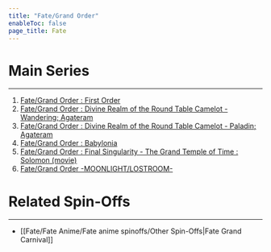 ```yaml
---
title: "Fate/Grand Order"
enableToc: false
page_title: Fate
---
```

# Main Series
***
1. <a href="https://anilist.co/anime/97815/FateGrand-Order-First-Order/" target="_blank" rel="noopener"><span>Fate/Grand Order : First Order</span> </a>
2. <a href="https://anilist.co/anime/103276/FateGrand-Order-Shinsei-Entaku-Ryouiki-Camelot--Wandering-Agateram/" target="_blank" rel="noopener"><span>Fate/Grand Order : Divine Realm of the Round Table Camelot - Wandering; Agateram</span> </a>
3. <a href="https://anilist.co/anime/103277/FateGrand-Order-Divine-Realm-of-the-Round-Table-Camelot--Paladin-Agateram/" target="_blank" rel="noopener"><span>Fate/Grand Order : Divine Realm of the Round Table Camelot - Paladin; Agateram</span> </a>
4. <a href="https://anilist.co/anime/103275/FateGrand-Order-Zettai-Majuu-Sensen-Babylonia/" target="_blank" rel="noopener"><span>Fate/Grand Order : Babylonia</span> </a>
5. <a href="https://anilist.co/anime/116756/FateGrand-Order-Final-Singularity--Grand-Temple-of-Time-Solomon/" target="_blank" rel="noopener"><span>Fate/Grand Order : Final Singularity - The Grand Temple of Time : Solomon (movie)</span> </a>
6. <a href="https://anilist.co/anime/100728/FateGrand-Order-MOONLIGHTLOSTROOM/" target="_blank" rel="noopener"><span>Fate/Grand Order -MOONLIGHT/LOSTROOM-</span> </a>

# Related Spin-Offs
***
-  [[Fate/Fate Anime/Fate anime spinoffs/Other Spin-Offs|Fate Grand Carnival]]




